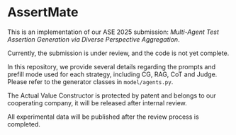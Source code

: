 # AssertMate
This is an implementation of our ASE 2025 submission: *Multi-Agent Test Assertion Generation via Diverse Perspective Aggregation*.

Currently, the submission is under review, and the code is not yet complete. 

In this repository, we provide several details regarding the prompts and prefill mode used for each strategy, including CG, RAG, CoT and Judge. Please refer to the generator classes in `model/agents.py`.

The Actual Value Constructor is protected by patent and belongs to our cooperating company, it will be released after internal review.

All experimental data will be published after the review process is completed.
